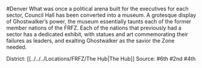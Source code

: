 #Denver 
What was once a political arena built for the executives for each sector, Council Hall has been converted into a museum. A grotesque display of Ghostwalker’s power, the museum essentially taunts each of the former member nations of the FRFZ. Each of the nations that previously had a sector has a dedicated exhibit, with statues and art commemorating their failures as leaders, and exalting Ghostwalker as the savior the Zone needed.

District: [[../../../Locations/FRFZ/The Hub|The Hub]]
Source: #6th #2nd #4th 


